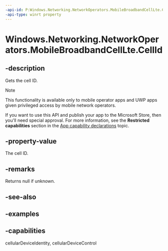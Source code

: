 ```yaml
---
-api-id: P:Windows.Networking.NetworkOperators.MobileBroadbandCellLte.CellId
-api-type: winrt property
---
```


<!-- Property syntax.
public IReference<uint> CellId { get; }
-->

# Windows.Networking.NetworkOperators.MobileBroadbandCellLte.CellId

## -description
Gets the cell ID.

> [!NOTE]
> This functionality is available only to mobile operator apps and UWP apps given privileged access by mobile network operators.
> 
> If you want to use this API and publish your app to the Microsoft Store, then you'll need special approval. For more information, see the **Restricted capabilities** section in the [App capability declarations](/windows/uwp/packaging/app-capability-declarations#restricted-capabilities) topic. 

## -property-value
The cell ID.

## -remarks
Returns null if unknown.

## -see-also

## -examples


## -capabilities
cellularDeviceIdentity, cellularDeviceControl
